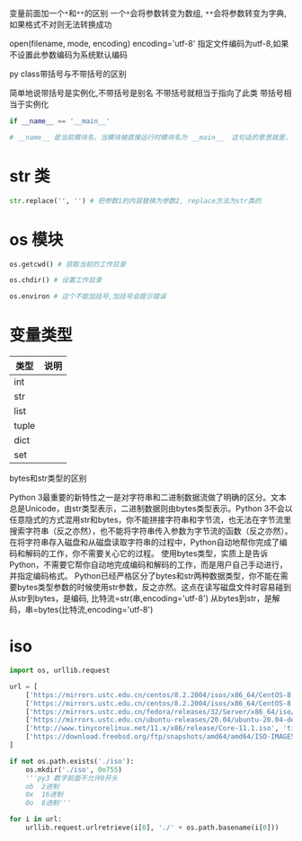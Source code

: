 变量前面加一个`*`和`**`的区别
一个`*`会将参数转变为数组, `**`会将参数转变为字典,如果格式不对则无法转换成功







open(filename, mode, encoding)
encoding='utf-8' 指定文件编码为utf-8,如果不设置此参数编码为系统默认编码



py class带括号与不带括号的区别

简单地说带括号是实例化,不带括号是别名
不带括号就相当于指向了此类
带括号相当于实例化





```python
if __name__ == '__main__'

# __name__ 是当前模块名，当模块被直接运行时模块名为 __main__  这句话的意思就是，当模块被直接运行时，以下代码块将被运行，当模块是被导入时，代码块不被运行
```





# str 类

```python
str.replace('', '') # 把参数1的内容替换为参数2, replace方法为str类的
```



# os 模块

```python
os.getcwd() # 获取当前的工作目录
```

```python
os.chdir() # 设置工作目录
```

```python
os.environ # 这个不能加括号,加括号会提示错误
```



# 变量类型

| 类型  | 说明 |
| ----- | ---- |
| int   |      |
| str   |      |
| list  |      |
| tuple |      |
| dict  |      |
| set   |      |

bytes和str类型的区别

Python 3最重要的新特性之一是对字符串和二进制数据流做了明确的区分。文本总是Unicode，由str类型表示，二进制数据则由bytes类型表示。Python 3不会以任意隐式的方式混用str和bytes，你不能拼接字符串和字节流，也无法在字节流里搜索字符串（反之亦然），也不能将字符串传入参数为字节流的函数（反之亦然）。
在将字符串存入磁盘和从磁盘读取字符串的过程中，Python自动地帮你完成了编码和解码的工作，你不需要关心它的过程。
使用bytes类型，实质上是告诉Python，不需要它帮你自动地完成编码和解码的工作，而是用户自己手动进行，并指定编码格式。
Python已经严格区分了bytes和str两种数据类型，你不能在需要bytes类型参数的时候使用str参数，反之亦然。这点在读写磁盘文件时容易碰到
从str到bytes，是编码,   比特流=str(串,encoding='utf-8')
从bytes到str，是解码，串=bytes(比特流,encoding='utf-8')







# iso

```python
import os, urllib.request

url = [
    ['https://mirrors.ustc.edu.cn/centos/8.2.2004/isos/x86_64/CentOS-8.2.2004-x86_64-dvd1.iso', 'centos', 'ustc'],
    ['https://mirrors.ustc.edu.cn/centos/8.2.2004/isos/x86_64/CentOS-8.2.2004-x86_64-minimal.iso', 'centos-mini', 'ustc'],
    ['https://mirrors.ustc.edu.cn/fedora/releases/32/Server/x86_64/iso/Fedora-Server-netinst-x86_64-32-1.6.iso', 'fedora-server', 'ustc'],
    ['https://mirrors.ustc.edu.cn/ubuntu-releases/20.04/ubuntu-20.04-desktop-amd64.iso', 'ubuntu', 'ustc'],
    ['http://www.tinycorelinux.net/11.x/x86/release/Core-11.1.iso', 'tinycore', 'ustc'],
    ['https://download.freebsd.org/ftp/snapshots/amd64/amd64/ISO-IMAGES/12.1/FreeBSD-12.1-STABLE-amd64-20200709-r363017-disc1.iso', 'freebsd', ''],
]

if not os.path.exists('./iso'):
    os.mkdir('./iso', 0o755)
    '''py3 数字前面不允许0开头
    ob  2进制
    0x  16进制
    0o  8进制'''

for i in url:
    urllib.request.urlretrieve(i[0], './' + os.path.basename(i[0]))
```

